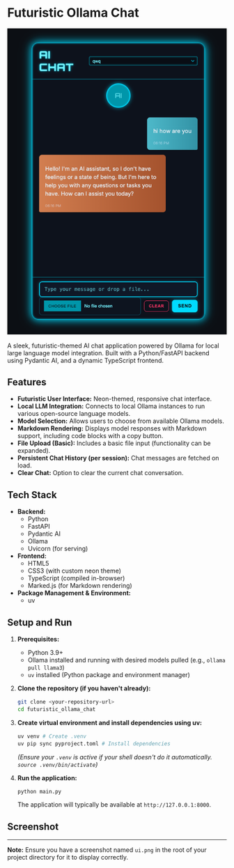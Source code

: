 # Futuristic Ollama Chat

![Futuristic Ollama Chat UI](./ui.png)

A sleek, futuristic-themed AI chat application powered by Ollama for local large language model integration. Built with a Python/FastAPI backend using Pydantic AI, and a dynamic TypeScript frontend.

## Features

*   **Futuristic User Interface:** Neon-themed, responsive chat interface.
*   **Local LLM Integration:** Connects to local Ollama instances to run various open-source language models.
*   **Model Selection:** Allows users to choose from available Ollama models.
*   **Markdown Rendering:** Displays model responses with Markdown support, including code blocks with a copy button.
*   **File Upload (Basic):** Includes a basic file input (functionality can be expanded).
*   **Persistent Chat History (per session):** Chat messages are fetched on load.
*   **Clear Chat:** Option to clear the current chat conversation.

## Tech Stack

*   **Backend:**
    *   Python
    *   FastAPI
    *   Pydantic AI
    *   Ollama
    *   Uvicorn (for serving)
*   **Frontend:**
    *   HTML5
    *   CSS3 (with custom neon theme)
    *   TypeScript (compiled in-browser)
    *   Marked.js (for Markdown rendering)
*   **Package Management & Environment:**
    *   uv

## Setup and Run

1.  **Prerequisites:**
    *   Python 3.9+
    *   Ollama installed and running with desired models pulled (e.g., `ollama pull llama3`)
    *   `uv` installed (Python package and environment manager)

2.  **Clone the repository (if you haven't already):**
    ```bash
    git clone <your-repository-url>
    cd futuristic_ollama_chat 
    ```

3.  **Create virtual environment and install dependencies using uv:**
    ```bash
    uv venv # Create .venv
    uv pip sync pyproject.toml # Install dependencies
    ```
    *(Ensure your `.venv` is active if your shell doesn't do it automatically. `source .venv/bin/activate`)*

4.  **Run the application:**
    ```bash
    python main.py
    ```
    The application will typically be available at `http://127.0.0.1:8000`.

## Screenshot

---

**Note:** Ensure you have a screenshot named `ui.png` in the root of your project directory for it to display correctly.
